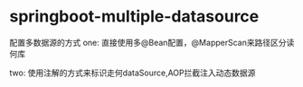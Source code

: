 # springboot-multiple-datasource

配置多数据源的方式
one:
    直接使用多@Bean配置，@MapperScan来路径区分读何库
    

two:
    使用注解的方式来标识走何dataSource,AOP拦截注入动态数据源    
